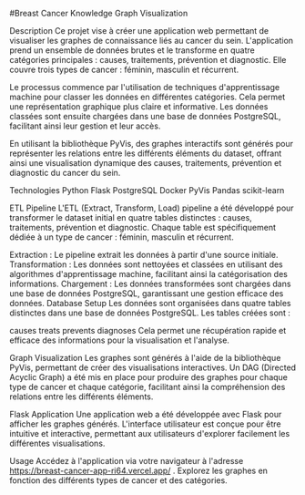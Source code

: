 
#Breast Cancer Knowledge Graph Visualization



Description
Ce projet vise à créer une application web permettant de visualiser les graphes de connaissance liés au cancer du sein. L'application prend un ensemble de données brutes et le transforme en quatre catégories principales : causes, traitements, prévention et diagnostic. Elle couvre trois types de cancer : féminin, masculin et récurrent.

Le processus commence par l'utilisation de techniques d'apprentissage machine pour classer les données en différentes catégories. Cela permet une représentation graphique plus claire et informative. Les données classées sont ensuite chargées dans une base de données PostgreSQL, facilitant ainsi leur gestion et leur accès.

En utilisant la bibliothèque PyVis, des graphes interactifs sont générés pour représenter les relations entre les différents éléments du dataset, offrant ainsi une visualisation dynamique des causes, traitements, prévention et diagnostic du cancer du sein.

Technologies
Python
Flask
PostgreSQL
Docker
PyVis
Pandas
scikit-learn

ETL Pipeline
L'ETL (Extract, Transform, Load) pipeline a été développé pour transformer le dataset initial en quatre tables distinctes : causes, traitements, prévention et diagnostic. Chaque table est spécifiquement dédiée à un type de cancer : féminin, masculin et récurrent.

Extraction : Le pipeline extrait les données à partir d'une source initiale.
Transformation : Les données sont nettoyées et classées en utilisant des algorithmes d'apprentissage machine, facilitant ainsi la catégorisation des informations.
Chargement : Les données transformées sont chargées dans une base de données PostgreSQL, garantissant une gestion efficace des données.
Database Setup
Les données sont organisées dans quatre tables distinctes dans une base de données PostgreSQL. Les tables créées sont :

causes
treats
prevents
diagnoses
Cela permet une récupération rapide et efficace des informations pour la visualisation et l'analyse.

Graph Visualization
Les graphes sont générés à l'aide de la bibliothèque PyVis, permettant de créer des visualisations interactives. Un DAG (Directed Acyclic Graph) a été mis en place pour produire des graphes pour chaque type de cancer et chaque catégorie, facilitant ainsi la compréhension des relations entre les différents éléments.

Flask Application
Une application web a été développée avec Flask pour afficher les graphes générés. L'interface utilisateur est conçue pour être intuitive et interactive, permettant aux utilisateurs d'explorer facilement les différentes visualisations.

Usage
Accédez à l'application via votre navigateur à l'adresse https://breast-cancer-app-ri64.vercel.app/ .
Explorez les graphes en fonction des différents types de cancer et des catégories.


